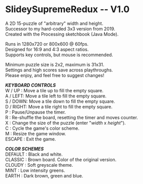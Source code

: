 # SlideySupremeRedux -- V1.0 #  
A 2D 15-puzzle of "arbitrary" width and height.  
Successor to my hard-coded 3x3 version from 2019.  
Created with the Processing sketchbook (Java Mode).  
  
Runs in 1280x720 or 800x600 @ 60fps.  
Designed for 16:9 and 4:3 aspect ratios.  
Supports key controls, but mouse is recommended.  
  
Minimum puzzle size is 2x2, maximum is 31x31.  
Settings and high scores save across playthroughs.  
Please enjoy, and feel free to suggest changes!  
  
***KEYBOARD CONTROLS***  
W / UP : Move a tile up to fill the empty square.  
A / LEFT: Move a tile left to fill the empty square.  
S / DOWN: Move a tile down to fill the empty square.  
D / RIGHT: Move a tile right to fill the empty square.  
P : Pause/Unpause the timer.  
R : Re-shuffle the board, resetting the timer and moves counter.  
X : Change the size of the puzzle (enter "*width* x *height*").  
C : Cycle the game's color scheme.  
M : Resize the game window.  
ESCAPE : Exit the game.  
  
***COLOR SCHEMES***  
    DEFAULT : Black and white.  
    CLASSIC : Brown board. Color of the original version.  
    CLOUDY  : Soft greyscale theme.  
    MINT    : Low intensity greens.  
    EARTH   : Dark brown, green and blue.  
